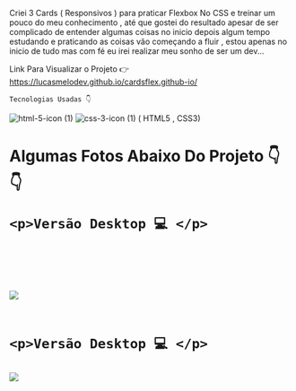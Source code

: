 
<p>Criei 3 Cards ( Responsivos ) para praticar Flexbox No CSS e treinar um pouco do meu conhecimento , até que gostei do resultado apesar de ser complicado de entender algumas coisas no inicio depois algum tempo estudando e praticando as coisas vão começando a fluir , estou apenas no inicio de tudo mas com fé eu irei realizar meu sonho de ser um dev...</p>

Link Para Visualizar o Projeto 👉 https://lucasmelodev.github.io/cardsflex.github-io/

    Tecnologias Usadas 👇
                                                          
  
![html-5-icon (1)](https://user-images.githubusercontent.com/80927598/131570002-e7a2efb6-789b-4508-87d3-350d7643af19.png)
![css-3-icon (1)](https://user-images.githubusercontent.com/80927598/131570014-d9fb31e3-4922-4a21-91bb-83c0703b4e8a.png)
( HTML5 , CSS3)




<h1> Algumas Fotos Abaixo Do Projeto 👇👇
    
    <p>Versão Desktop 💻 </p>

<br>
<br>
<img src="https://user-images.githubusercontent.com/80927598/131260282-8adb0cc5-a9cb-4d20-8c67-1b75526b6a83.png">
<br>
<br>
    
    <p>Versão Desktop 💻 </p>
<img src="https://user-images.githubusercontent.com/80927598/131260391-b316378c-66ad-4422-b09c-ea30d4dbbc5d.png">
